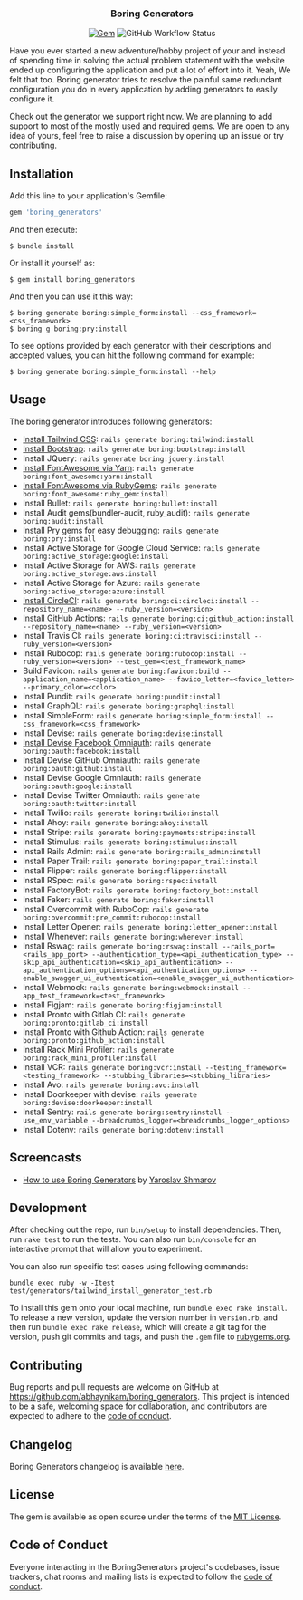 <h3 align="center">
  Boring Generators
</h3>

<p align="center">
  <a href="https://rubygems.org/gems/boring_generators"><img alt="Gem" src="https://img.shields.io/gem/dt/boring_generators?style=flat-square"></a>
  <img alt="GitHub Workflow Status" src="https://img.shields.io/github/workflow/status/abhaynikam/boring_generators/CI?style=flat-square">
</p>

<p>
  Have you ever started a new adventure/hobby project of your and instead of spending time in solving the actual problem statement with the website ended up configuring the application and put a lot of effort into it. Yeah, We felt that too. Boring generator tries to resolve the painful same redundant configuration you do in every application by adding generators to easily configure it.
</p>

<p>
  Check out the generator we support right now. We are planning to add support to most of the mostly used and required gems. We are open to any idea of yours, feel free to raise a discussion by opening up an issue or try contributing.
</p>


## Installation

Add this line to your application's Gemfile:

```ruby
gem 'boring_generators'
```

And then execute:

    $ bundle install

Or install it yourself as:

    $ gem install boring_generators

And then you can use it this way:

    $ boring generate boring:simple_form:install --css_framework=<css_framework>
    $ boring g boring:pry:install

To see options provided by each generator with their descriptions and accepted values, you can hit the following command for example:

    $ boring generate boring:simple_form:install --help

## Usage

The boring generator introduces following generators:

- [Install Tailwind CSS](https://www.boringgenerators.com/blog/2020-10-18-install-tailwind/): `rails generate boring:tailwind:install`
- [Install Bootstrap](https://www.boringgenerators.com/blog/2020-11-15-install-bootstrap/): `rails generate boring:bootstrap:install`
- Install JQuery: `rails generate boring:jquery:install`
- [Install FontAwesome via Yarn](https://www.boringgenerators.com/blog/2021-02-28-install-fontawesome-yarn/): `rails generate boring:font_awesome:yarn:install`
- [Install FontAwesome via RubyGems](https://www.boringgenerators.com/blog/2021-02-23-install-fontawesome/): `rails generate boring:font_awesome:ruby_gem:install`
- Install Bullet: `rails generate boring:bullet:install`
- Install Audit gems(bundler-audit, ruby_audit): `rails generate boring:audit:install`
- Install Pry gems for easy debugging: `rails generate boring:pry:install`
- Install Active Storage for Google Cloud Service: `rails generate boring:active_storage:google:install`
- Install Active Storage for AWS: `rails generate boring:active_storage:aws:install`
- Install Active Storage for Azure: `rails generate boring:active_storage:azure:install`
- [Install CircleCI](https://www.boringgenerators.com/blog/2021-01-02-configure-circleci/): `rails generate boring:ci:circleci:install --repository_name=<name> --ruby_version=<version>`
- [Install GitHub Actions](https://www.boringgenerators.com/blog/2020-12-17-configure-github-actions/): `rails generate boring:ci:github_action:install --repository_name=<name> --ruby_version=<version>`
- Install Travis CI: `rails generate boring:ci:travisci:install --ruby_version=<version>`
- Install Rubocop: `rails generate boring:rubocop:install --ruby_version=<version> --test_gem=<test_framework_name>`
- Build Favicon: `rails generate boring:favicon:build --application_name=<application_name> --favico_letter=<favico_letter> --primary_color=<color>`
- Install Pundit: `rails generate boring:pundit:install`
- Install GraphQL: `rails generate boring:graphql:install`
- Install SimpleForm: `rails generate boring:simple_form:install --css_framework=<css_framework>`
- Install Devise: `rails generate boring:devise:install`
- [Install Devise Facebook Omniauth](https://www.boringgenerators.com/blog/2021-02-07-install-oauth-facbook/): `rails generate boring:oauth:facebook:install`
- Install Devise GitHub Omniauth: `rails generate boring:oauth:github:install`
- Install Devise Google Omniauth: `rails generate boring:oauth:google:install`
- Install Devise Twitter Omniauth: `rails generate boring:oauth:twitter:install`
- Install Twilio: `rails generate boring:twilio:install`
- Install Ahoy: `rails generate boring:ahoy:install`
- Install Stripe: `rails generate boring:payments:stripe:install`
- Install Stimulus: `rails generate boring:stimulus:install`
- Install Rails Admin: `rails generate boring:rails_admin:install`
- Install Paper Trail: `rails generate boring:paper_trail:install`
- Install Flipper: `rails generate boring:flipper:install`
- Install RSpec: `rails generate boring:rspec:install`
- Install FactoryBot: `rails generate boring:factory_bot:install`
- Install Faker: `rails generate boring:faker:install`
- Install Overcommit with RuboCop: `rails generate boring:overcommit:pre_commit:rubocop:install`
- Install Letter Opener: `rails generate boring:letter_opener:install`
- Install Whenever: `rails generate boring:whenever:install`
- Install Rswag: `rails generate boring:rswag:install --rails_port=<rails_app_port> --authentication_type=<api_authentication_type> --skip_api_authentication=<skip_api_authentication> --api_authentication_options=<api_authentication_options> --enable_swagger_ui_authentication=<enable_swagger_ui_authentication>`
- Install Webmock: `rails generate boring:webmock:install --app_test_framework=<test_framework>`
- Install Figjam: `rails generate boring:figjam:install`
- Install Pronto with Gitlab CI: `rails generate boring:pronto:gitlab_ci:install`
- Install Pronto with Github Action: `rails generate boring:pronto:github_action:install`
- Install Rack Mini Profiler: `rails generate boring:rack_mini_profiler:install`
- Install VCR: `rails generate boring:vcr:install --testing_framework=<testing_framework> --stubbing_libraries=<stubbing_libraries>`
- Install Avo: `rails generate boring:avo:install`
- Install Doorkeeper with devise: `rails generate boring:devise:doorkeeper:install`
- Install Sentry: `rails generate boring:sentry:install --use_env_variable --breadcrumbs_logger=<breadcrumbs_logger_options>`
- Install Dotenv: `rails generate boring:dotenv:install`

## Screencasts

- [How to use Boring Generators](https://www.youtube.com/watch?v=9vaK9nDMbU8) by [Yaroslav Shmarov](https://twitter.com/yarotheslav)

## Development

After checking out the repo, run `bin/setup` to install dependencies. Then, run `rake test` to run the tests. You can also run `bin/console` for an interactive prompt that will allow you to experiment.

You can also run specific test cases using following commands:
```
bundle exec ruby -w -Itest test/generators/tailwind_install_generator_test.rb
```

To install this gem onto your local machine, run `bundle exec rake install`. To release a new version, update the version number in `version.rb`, and then run `bundle exec rake release`, which will create a git tag for the version, push git commits and tags, and push the `.gem` file to [rubygems.org](https://rubygems.org).

## Contributing

Bug reports and pull requests are welcome on GitHub at https://github.com/abhaynikam/boring_generators. This project is intended to be a safe, welcoming space for collaboration, and contributors are expected to adhere to the [code of conduct](https://github.com/abhaynikam/boring_generators/blob/master/CODE_OF_CONDUCT.md).

## Changelog

Boring Generators changelog is available [here](https://github.com/abhaynikam/boring_generators/blob/master/CHANGELOG.md).

## License

The gem is available as open source under the terms of the [MIT License](https://opensource.org/licenses/MIT).

## Code of Conduct

Everyone interacting in the BoringGenerators project's codebases, issue trackers, chat rooms and mailing lists is expected to follow the [code of conduct](https://github.com/abhaynikam/boring_generators/blob/master/CODE_OF_CONDUCT.md).
